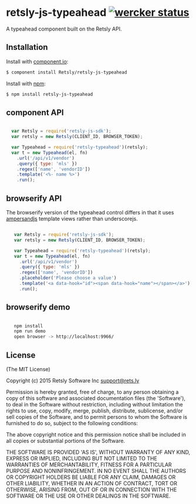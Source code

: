 # retsly-js-typeahead [![wercker status](https://app.wercker.com/status/4ee7eee158d00030709f3b75b0cc7c95/s/ "wercker status")](https://app.wercker.com/project/bykey/4ee7eee158d00030709f3b75b0cc7c95)

  A typeahead component built on the Retsly API.

## Installation

  Install with [component.io](http://github.com/component/component):

  ```bash
  $ component install Retsly/retsly-js-typeahead
  ```

  Install with [npm](http://github.com/Retsly/retsly-js-auth):

  ```bash
  $ npm install retsly-js-typeahead
  ```
## component API

```javascript

  var Retsly = require('retsly-js-sdk');
  var retsly = new Retsly(CLIENT_ID, BROWSER_TOKEN);

  var Typeahead = require('retsly-typeahead')(retsly);
  var t = new Typeahead(el, fn)
    .url('/api/v1/vendor')
    .query({ type: 'mls' })
    .regex(['name', 'vendorID'])
    .template('<%- name %>')
    .run();

```

## browserify API

  The browserify version of the typeahead control differs in that it uses [ampersandjs](https://ampersandjs.com/learn/templates) template views rather than underscorejs.

```javascript

   var Retsly = require('retsly-js-sdk');
   var retsly = new Retsly(CLIENT_ID, BROWSER_TOKEN);

   var Typeahead = require('retsly-typeahead')(retsly);
   var t = new Typeahead(el, fn)
     .url('/api/v1/vendor')
     .query({ type: 'mls' })
     .regex(['name', 'vendorID'])
     .placeholder('Please choose a value')
     .template('<a data-hook="id"><span data-hook="name"></span></a>')
     .run();
```

## browserify demo

```bash

   npm install
   npm run demo
   open browser -> http://localhost:9966/

```




## License

(The MIT License)

Copyright (c) 2015 Retsly Software Inc <support@rets.ly>

Permission is hereby granted, free of charge, to any person obtaining a copy of this software and associated documentation files (the 'Software'), to deal in the Software without restriction, including without limitation the rights to use, copy, modify, merge, publish, distribute, sublicense, and/or sell copies of the Software, and to permit persons to whom the Software is furnished to do so, subject to the following conditions:

The above copyright notice and this permission notice shall be included in all copies or substantial portions of the Software.

THE SOFTWARE IS PROVIDED 'AS IS', WITHOUT WARRANTY OF ANY KIND, EXPRESS OR IMPLIED, INCLUDING BUT NOT LIMITED TO THE WARRANTIES OF MERCHANTABILITY, FITNESS FOR A PARTICULAR PURPOSE AND NONINFRINGEMENT. IN NO EVENT SHALL THE AUTHORS OR COPYRIGHT HOLDERS BE LIABLE FOR ANY CLAIM, DAMAGES OR OTHER LIABILITY, WHETHER IN AN ACTION OF CONTRACT, TORT OR OTHERWISE, ARISING FROM, OUT OF OR IN CONNECTION WITH THE SOFTWARE OR THE USE OR OTHER DEALINGS IN THE SOFTWARE.
